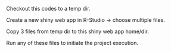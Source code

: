 Checkout this codes to a temp dir.

Create a new shiny web app in R-Studio -> choose multiple files.

Copy 3 files from temp dir to this shiny web app home/dir.

Run any of these files to initiate the project execution.

